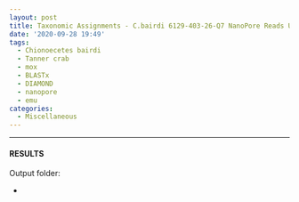 ```yaml
---
layout: post
title: Taxonomic Assignments - C.bairdi 6129-403-26-Q7 NanoPore Reads Using DIAMOND BLASTx on Mox and MEGAN6 daa2rma on emu
date: '2020-09-28 19:49'
tags: 
  - Chionoecetes bairdi
  - Tanner crab
  - mox
  - BLASTx
  - DIAMOND
  - nanopore
  - emu
categories: 
  - Miscellaneous
---
```




---

#### RESULTS

Output folder:

- []()

